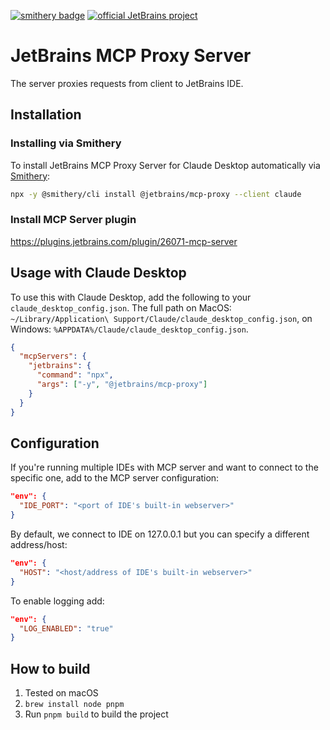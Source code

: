 [![smithery badge](https://smithery.ai/badge/@jetbrains/mcp-proxy)](https://smithery.ai/server/@jetbrains/mcp-proxy)
[![official JetBrains project](http://jb.gg/badges/incubator-flat-square.svg)](https://github.com/JetBrains#jetbrains-on-github)
# JetBrains MCP Proxy Server

The server proxies requests from client to JetBrains IDE.

## Installation

### Installing via Smithery

To install JetBrains MCP Proxy Server for Claude Desktop automatically via [Smithery](https://smithery.ai/server/@jetbrains/mcp-proxy):

```bash
npx -y @smithery/cli install @jetbrains/mcp-proxy --client claude
```

### Install MCP Server plugin

https://plugins.jetbrains.com/plugin/26071-mcp-server

## Usage with Claude Desktop

To use this with Claude Desktop, add the following to your `claude_desktop_config.json`.
The full path on MacOS: `~/Library/Application\ Support/Claude/claude_desktop_config.json`, on Windows: `%APPDATA%/Claude/claude_desktop_config.json`.

```json
{
  "mcpServers": {
    "jetbrains": {
      "command": "npx",
      "args": ["-y", "@jetbrains/mcp-proxy"]
    }
  }
}
```

## Configuration

If you're running multiple IDEs with MCP server and want to connect to the specific one, add to the MCP server configuration:
```json
"env": {
  "IDE_PORT": "<port of IDE's built-in webserver>"
}
```

By default, we connect to IDE on  127.0.0.1 but you can specify a different address/host:
```json
"env": {
  "HOST": "<host/address of IDE's built-in webserver>"
}
```

To enable logging add:
```json
"env": {
  "LOG_ENABLED": "true"
}
```

## How to build
1. Tested on macOS
2. `brew install node pnpm`
3. Run `pnpm build` to build the project
